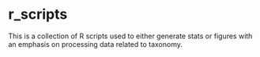 # r_scripts
This is a collection of R scripts used to either generate stats or figures with an 
emphasis on processing data related to taxonomy. 
